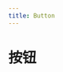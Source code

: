 ```yaml
---
title: Button
---
```

# 按钮

<ClientOnly>
  <button-demo></button-demo>
  <icon-demo></icon-demo>
</ClientOnly>